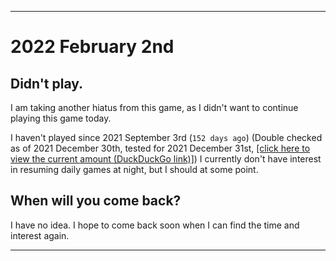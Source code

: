   
***

# 2022 February 2nd

## Didn't play.

I am taking another hiatus from this game, as I didn't want to continue playing this game today.

I haven't played since 2021 September 3rd (`152 days ago`) (Double checked as of 2021 December 30th, tested for 2021 December 31st, [[click here to view the current amount (DuckDuckGo link)]](https://duckduckgo.com/?q=Days+since+September+3rd+2021&t=ffab&ia=answer)) I currently don't have interest in resuming daily games at night, but I should at some point.

## When will you come back?

I have no idea. I hope to come back soon when I can find the time and interest again.

***
